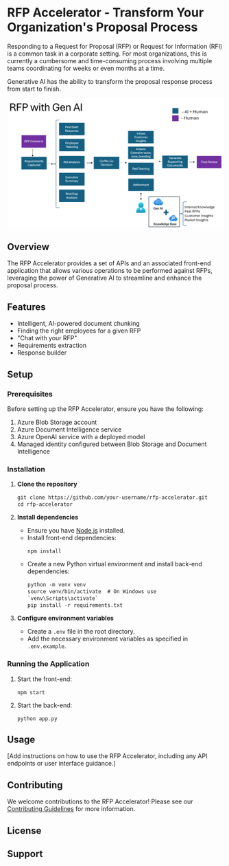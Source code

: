 # RFP Accelerator - Transform Your Organization's Proposal Process

Responding to a Request for Proposal (RFP) or Request for Information (RFI) is a common task in a corporate setting. For most organizations, this is currently a cumbersome and time-consuming process involving multiple teams coordinating for weeks or even months at a time. 

Generative AI has the ability to transform the proposal response process from start to finish.

![RFP Accelerator Main Image](/images/main_v2.png)

## Overview

The RFP Accelerator provides a set of APIs and an associated front-end application that allows various operations to be performed against RFPs, leveraging the power of Generative AI to streamline and enhance the proposal process.

## Features

- Intelligent, AI-powered document chunking
- Finding the right employees for a given RFP
- "Chat with your RFP" 
- Requirements extraction
- Response builder

## Setup

### Prerequisites

Before setting up the RFP Accelerator, ensure you have the following:

1. Azure Blob Storage account
2. Azure Document Intelligence service
3. Azure OpenAI service with a deployed model
4. Managed identity configured between Blob Storage and Document Intelligence 

### Installation

1. **Clone the repository**
   ```
   git clone https://github.com/your-username/rfp-accelerator.git
   cd rfp-accelerator
   ```

2. **Install dependencies**
   - Ensure you have [Node.js](https://nodejs.org/) installed.
   - Install front-end dependencies:
     ```
     npm install
     ```
   - Create a new Python virtual environment and install back-end dependencies:
     ```
     python -m venv venv
     source venv/bin/activate  # On Windows use `venv\Scripts\activate`
     pip install -r requirements.txt
     ```

3. **Configure environment variables**
   - Create a `.env` file in the root directory.
   - Add the necessary environment variables as specified in `.env.example`.

### Running the Application

1. Start the front-end:
   ```
   npm start
   ```

2. Start the back-end:
   ```
   python app.py
   ```

## Usage

[Add instructions on how to use the RFP Accelerator, including any API endpoints or user interface guidance.]

## Contributing

We welcome contributions to the RFP Accelerator! Please see our [Contributing Guidelines](CONTRIBUTING.md) for more information.

## License



## Support

